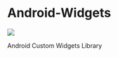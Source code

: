 # Android-Widgets

[![](https://jitpack.io/v/LiteKite/Android-Widgets.svg)](https://jitpack.io/#LiteKite/Android-Widgets)

Android Custom Widgets Library